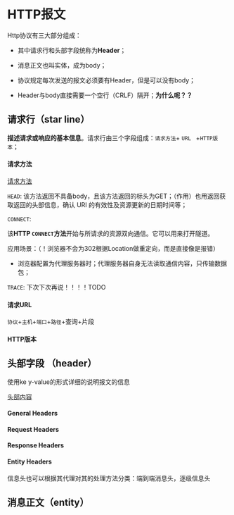 # HTTP报文

Http协议有三大部分组成：

- 其中请求行和头部字段统称为**Header**；

- 消息正文也叫实体，成为body；
- 协议规定每次发送的报文必须要有Header，但是可以没有body；
- Header与body直接需要一个空行（CRLF）隔开；**为什么呢？？**

## 请求行（star line）

**描述请求或响应的基本信息**。请求行由三个字段组成：`请求方法`+ `URL ` +`HTTP版本`；

#### 请求方法

[请求方法](https://developer.mozilla.org/zh-CN/docs/Web/HTTP/Methods)

`HEAD`: 该方法返回不具备body，且该方法返回的标头为GET；（作用）也用返回获取返回的头部信息，确认 URI 的有效性及资源更新的日期时间等；

`CONNECT`: 

该**HTTP `CONNECT`方法**开始与所请求的资源双向通信。它可以用来打开隧道。

应用场景：（！浏览器不会为302根据Location做重定向，而是直接像是报错）

- 浏览器配置为代理服务器时；代理服务器自身无法读取通信内容，只传输数据包；

`TRACE`:  下次下次再说！！！！TODO

#### 请求URL

`协议`+`主机`+`端口`+`路径`+查询+片段

#### HTTP版本



## 头部字段 （header）

使用ke y-value的形式详细的说明报文的信息

[头部内容](https://developer.mozilla.org/zh-CN/docs/Web/HTTP/Headers)

#### General Headers

#### Request Headers

#### Response Headers

#### Entity Headers



信息头也可以根据其代理对其的处理方法分类：端到端消息头，逐级信息头





## 消息正文（entity）





